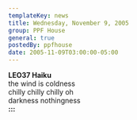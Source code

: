 ```yaml
---
templateKey: news
title: Wednesday, November 9, 2005
group: PPF House
general: true
postedBy: ppfhouse
date: 2005-11-09T03:00:00-05:00
---
```

**LEO37 Haiku**  
the wind is coldness  
chilly chilly chilly oh  
darkness nothingness  
**:::**